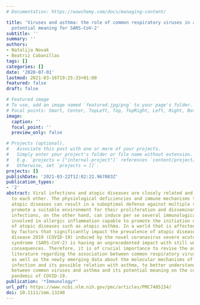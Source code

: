 ```yaml
---
# Documentation: https://wowchemy.com/docs/managing-content/

title: 'Viruses and asthma: the role of common respiratory viruses in asthma and its
  potential meaning for SARS‐CoV‐2'
subtitle: ''
summary: ''
authors:
- Natalija Novak
- Beatriz Cabanillas
tags: []
categories: []
date: '2020-07-01'
lastmod: 2021-03-16T19:25:33+01:00
featured: false
draft: false

# Featured image
# To use, add an image named `featured.jpg/png` to your page's folder.
# Focal points: Smart, Center, TopLeft, Top, TopRight, Left, Right, BottomLeft, Bottom, BottomRight.
image:
  caption: ''
  focal_point: ''
  preview_only: false

# Projects (optional).
#   Associate this post with one or more of your projects.
#   Simply enter your project's folder or file name without extension.
#   E.g. `projects = ["internal-project"]` references `content/project/deep-learning/index.md`.
#   Otherwise, set `projects = []`.
projects: []
publishDate: '2021-03-22T12:02:22.967083Z'
publication_types:
- '2'
abstract: Viral infections and atopic diseases are closely related and contribute
  to each other. The physiological deficiencies and immune mechanisms that underlie
  atopic diseases can result in a suboptimal defense against multiple viruses and
  promote a suitable environment for their proliferation and dissemination. Viral
  infections, on the other hand, can induce per se several immunological mechanisms
  involved in allergic inflammation capable to promote the initiation or exacerbation
  of atopic diseases such as atopic asthma. In a world that is affected more and more
  by factors that significantly impact the prevalence of atopic diseases, coronavirus
  disease 2019 (COVID‐19) induced by the novel coronavirus severe acute respiratory
  syndrome (SARS‐CoV‐2) is having an unprecedented impact with still unpredictable
  consequences. Therefore, it is of crucial importance to revise the available scientific
  literature regarding the association between common respiratory viruses and asthma,
  as well as the newly emerging data about the molecular mechanisms of SARS‐CoV‐2
  infection and its possible relation with asthma, to better understand the interrelation
  between common viruses and asthma and its potential meaning on the current global
  pandemic of COVID‐19.
publication: '*Immunology*'
url_pdf: https://www.ncbi.nlm.nih.gov/pmc/articles/PMC7405154/
doi: 10.1111/imm.13240
---
```

